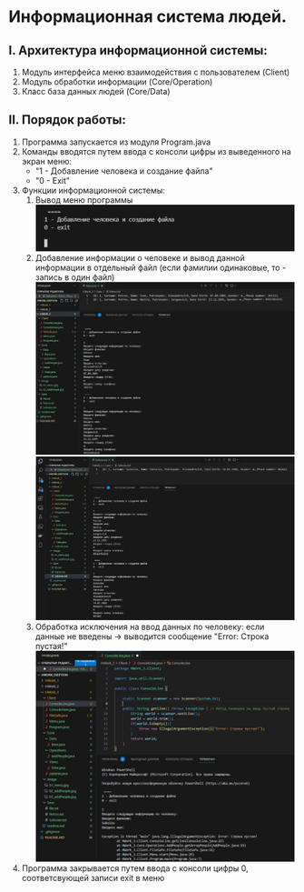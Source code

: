 # Информационная система людей.
## I. Архитектура информационной системы:
1. Модуль интерфейса меню взаимодействия с пользователем (Client)
2. Модуль обработки информации (Core/Operation)
3. Класс база данных людей (Core/Data)

## II. Порядок работы:
1. Программа запускается из модуля Program.java
2. Команды вводятся путем ввода с консоли цифры из выведенного на экран меню:
    - "1 - Добавление человека и создание файла"
    - "0 - Exit"
3. Функции информационной системы:
   1. Вывод меню программы
   ![Calc](image/01_menu.jpg)
   2. Добавление информации о человеке и вывод данной информации в отдельный файл (если фамилии одинаковые, то - запись в один файл)
   ![Calc](image/02_addPeople.jpg)
   ![Calc](image/03_addPeople.jpg)
   3. Обработка исключения на ввод данных по человеку: если данные не введены -> выводится сообщение "Error: Строка пустая!"
   ![Calc](image/04_emptyLine.jpg)
4. Программа закрывается путем ввода с консоли цифры 0, соответсвующей записи exit в меню


